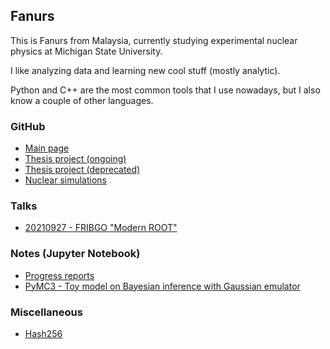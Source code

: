 ## Fanurs

This is Fanurs from Malaysia, currently studying experimental nuclear physics at Michigan State University.

I like analyzing data and learning new cool stuff (mostly analytic).

Python and C++ are the most common tools that I use nowadays, but I also know a couple of other languages.

### GitHub
- [Main page](https://github.com/Fanurs)
- [Thesis project (ongoing)](https://github.com/Fanurs/data-analysis-e15190-e14030)
- [Thesis project (deprecated)](https://github.com/nscl-hira/E15190-Unified-Analysis-Framework)
- [Nuclear simulations](https://github.com/nscl-hira/NuclearTransportModels)

### Talks
- [20210927 - FRIBGO "Modern ROOT"](https://fanurs.github.io/myself/slidev/dist/20210927-FRIBGO/index.html)

### Notes (Jupyter Notebook)
- [Progress reports](https://groups.nscl.msu.edu/hira/fanurs/progress.html)
- [PyMC3 - Toy model on Bayesian inference with Gaussian emulator](https://groups.nscl.msu.edu/hira/fanurs/progress/20210313_ipynb.html)

### Miscellaneous
- [Hash256](https://fanurs.github.io/myself/blockchain-tutorials/hash-map/index.html)
